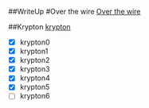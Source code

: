 ##WriteUp
#Over the wire
[Over the wire](http://overthewire.org/wargames/)

##Krypton
[krypton](http://overthewire.org/wargames/krypton/)


- [x] krypton0
- [x] krypton1
- [x] krypton2
- [x] krypton3
- [x] krypton4
- [x] krypton5
- [ ] krypton6
